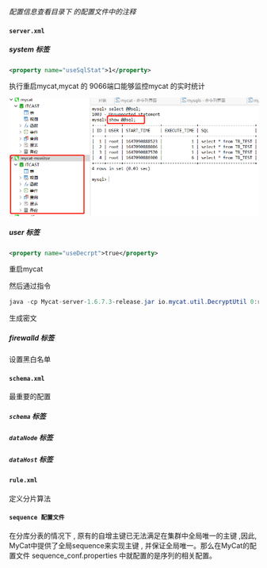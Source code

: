 *配置信息查看目录下 的配置文件中的注释*

#### `server.xml`

##### system 标签

```xml
<property name="useSqlStat">1</property>
```

执行重启mycat,mycat 的 9066端口能够监控mycat 的实时统计

![a](./pics/mycat09.png)



##### user 标签

```xml
<property name="useDecrpt">true</property>
```

重启mycat

然后通过指令

```java
java -cp Mycat-server-1.6.7.3-release.jar io.mycat.util.DecryptUtil 0:root:root
```

生成密文

##### firewalld 标签

设置黑白名单

#### `schema.xml`

最重要的配置

##### `schema` 标签



##### `dataNode` 标签



##### `dataHost` 标签



#### `rule.xml`

定义分片算法

#### `sequence 配置文件`

在分库分表的情况下 , 原有的自增主键已无法满足在集群中全局唯一的主键 ,因此, MyCat中提供了全局sequence来实现主键 , 并保证全局唯一。那么在MyCat的配置文件 sequence_conf.properties 中就配置的是序列的相关配置。

